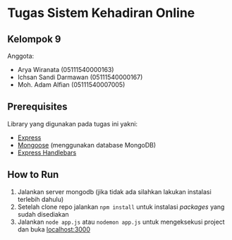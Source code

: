 # Tugas Sistem Kehadiran Online
## Kelompok 9

Anggota:
  - Arya Wiranata (05111540000163)
  - Ichsan Sandi Darmawan (05111540000167)
  - Moh. Adam Alfian (05111540007005)

## Prerequisites
Library yang digunakan pada tugas ini yakni:
  - [Express](https://www.npmjs.com/package/express)
  - [Mongoose](https://www.npmjs.com/package/mongoose) (menggunakan database MongoDB)
  - [Express Handlebars](https://www.npmjs.com/package/express-handlebars)

## How to Run
1. Jalankan server mongodb (jika tidak ada silahkan lakukan instalasi terlebih dahulu)
2. Setelah clone repo jalankan `npm install` untuk instalasi *packages* yang sudah disediakan
3. Jalankan `node app.js` atau `nodemon app.js` untuk mengeksekusi project dan buka [localhost:3000](http://localhost:3000)